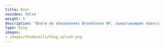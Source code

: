 ```yaml
---
title: Блог
noindex: false
weight: 5
description: "Блоги об обновлениях Brookhaven RP, захватывающих новостях и новых находках"
type: blog
images:
- images/thumbnails/blog_splash.png
---
```

